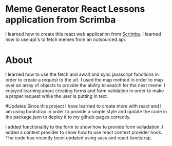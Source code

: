 # Meme Generator React Lessons application from Scrimba

I learned how to create this react web application from [Scrimba](https://scrimba.com/courses).
I learned how to use api's to fetch memes from an outsourced api.

# About
I learned how to use the fetch and await and sync javascript functions in order to create a request to the url.
I used the map method in order to map over an array of objects to provide the ability to search for the next meme.
I enjoyed learning about creating forms and form validation in order to make a proper request while the user is putting in text. 

#Updates
Since this project I have learned to create more with react and I am using bootstrap in order to provide a simple style and update the code in the package.json to deploy it to my github-pages correctly. 

I added functionality to the form to show how to provide form valiadation.
I added a context provider to show how to use react context provider hook. 
The code has recently been updated using sass and react-bootstrap. 